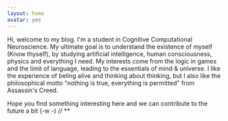 ```yaml
---
layout: home
avatar: yes
---
```


Hi, welcome to my blog. I'm a student in Cognitive Computational Neuroscience.
My ultimate goal is to understand the existence of myself (Know thyself), 
by studying artificial intelligence, human consciousness, physics and everything I need.
My interests come from the logic in games and the limit of language, leading to the essentials of mind & universe.
I like the experience of beling alive and thinking about thinking, 
but I also like the philosophical motto "nothing is true, everything is permitted" from Assassin's Creed.

Hope you find something interesting here and we can contribute to the future a bit (-w -) // **


